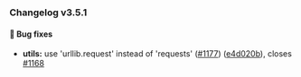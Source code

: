 ### Changelog v3.5.1

#### 🐛 Bug fixes

- **utils:** use 'urllib.request' instead of 'requests' ([#1177](https://github.com/ydataai/ydata-profiling/issues/1177)) ([e4d020b](https://github.com/ydataai/ydata-profiling/commit/e4d020b873b67845a329517e42620ed96545d60e)), closes [#1168](https://github.com/ydataai/ydata-profiling/issues/1168)
